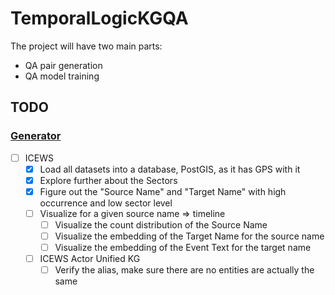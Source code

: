 # TemporalLogicKGQA

The project will have two main parts:

- QA pair generation
- QA model training

## TODO

### [Generator](./tkgqa_generator/README.md)

- [ ] ICEWS
    - [x] Load all datasets into a database, PostGIS, as it has GPS with it
    - [x] Explore further about the Sectors
    - [x] Figure out the "Source Name" and "Target Name" with high occurrence and low sector level
    - [ ] Visualize for a given source name => timeline
        - [ ] Visualize the count distribution of the Source Name
        - [ ] Visualize the embedding of the Target Name for the source name
        - [ ] Visualize the embedding of the Event Text for the target name
    - [ ] ICEWS Actor Unified KG
        - [ ] Verify the alias, make sure there are no entities are actually the same